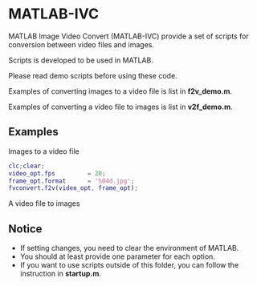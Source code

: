 # MATLAB-IVC
MATLAB Image Video Convert (MATLAB-IVC) provide
a set of scripts for conversion
between video files and images.

Scripts is developed to be used in MATLAB.

Please read demo scripts before using these code.

Examples of converting images to a video file
is list in **f2v_demo.m**.

Examples of converting a video file to images
is list in **v2f_demo.m**.

## Examples
Images to a video file

``` MATLAB
clc;clear;
video_opt.fps         = 20;
frame_opt.format      = '%04d.jpg';
fvconvert.f2v(video_opt, frame_opt);
```

A video file to images

## Notice

+ If setting changes,
you need to clear the environment of MATLAB.
+ You should at least provide one parameter
for each option.
+ If you want to use scripts outside of this folder,
you can follow the instruction in **startup.m**.

